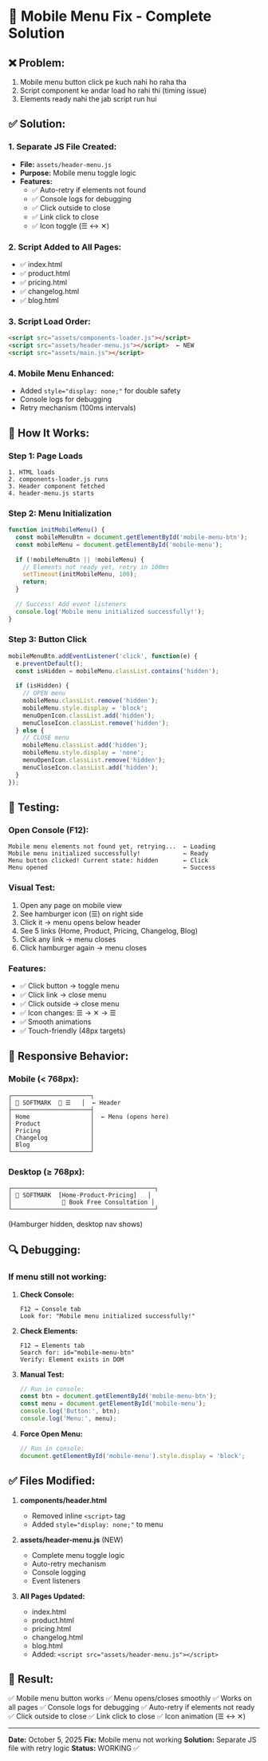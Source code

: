 # 🔧 Mobile Menu Fix - Complete Solution

## ❌ Problem:
1. Mobile menu button click pe kuch nahi ho raha tha
2. Script component ke andar load ho rahi thi (timing issue)
3. Elements ready nahi the jab script run hui

## ✅ Solution:

### 1. **Separate JS File Created:**
- **File:** `assets/header-menu.js`
- **Purpose:** Mobile menu toggle logic
- **Features:**
  - ✅ Auto-retry if elements not found
  - ✅ Console logs for debugging
  - ✅ Click outside to close
  - ✅ Link click to close
  - ✅ Icon toggle (☰ ↔ ✕)

### 2. **Script Added to All Pages:**
- ✅ index.html
- ✅ product.html
- ✅ pricing.html
- ✅ changelog.html
- ✅ blog.html

### 3. **Script Load Order:**
```html
<script src="assets/components-loader.js"></script>
<script src="assets/header-menu.js"></script>  ← NEW
<script src="assets/main.js"></script>
```

### 4. **Mobile Menu Enhanced:**
- Added `style="display: none;"` for double safety
- Console logs for debugging
- Retry mechanism (100ms intervals)

## 🎯 How It Works:

### Step 1: Page Loads
```
1. HTML loads
2. components-loader.js runs
3. Header component fetched
4. header-menu.js starts
```

### Step 2: Menu Initialization
```javascript
function initMobileMenu() {
  const mobileMenuBtn = document.getElementById('mobile-menu-btn');
  const mobileMenu = document.getElementById('mobile-menu');
  
  if (!mobileMenuBtn || !mobileMenu) {
    // Elements not ready yet, retry in 100ms
    setTimeout(initMobileMenu, 100);
    return;
  }
  
  // Success! Add event listeners
  console.log('Mobile menu initialized successfully!');
}
```

### Step 3: Button Click
```javascript
mobileMenuBtn.addEventListener('click', function(e) {
  e.preventDefault();
  const isHidden = mobileMenu.classList.contains('hidden');
  
  if (isHidden) {
    // OPEN menu
    mobileMenu.classList.remove('hidden');
    mobileMenu.style.display = 'block';
    menuOpenIcon.classList.add('hidden');
    menuCloseIcon.classList.remove('hidden');
  } else {
    // CLOSE menu
    mobileMenu.classList.add('hidden');
    mobileMenu.style.display = 'none';
    menuOpenIcon.classList.remove('hidden');
    menuCloseIcon.classList.add('hidden');
  }
});
```

## 🧪 Testing:

### Open Console (F12):
```
Mobile menu elements not found yet, retrying...  ← Loading
Mobile menu initialized successfully!            ← Ready
Menu button clicked! Current state: hidden       ← Click
Menu opened                                      ← Success
```

### Visual Test:
1. Open any page on mobile view
2. See hamburger icon (☰) on right side
3. Click it → menu opens below header
4. See 5 links (Home, Product, Pricing, Changelog, Blog)
5. Click any link → menu closes
6. Click hamburger again → menu closes

### Features:
- ✅ Click button → toggle menu
- ✅ Click link → close menu
- ✅ Click outside → close menu
- ✅ Icon changes: ☰ → ✕ → ☰
- ✅ Smooth animations
- ✅ Touch-friendly (48px targets)

## 📱 Responsive Behavior:

### Mobile (< 768px):
```
┌──────────────────────┐
│ 🔷 SOFTMARK  📅 ☰   │  ← Header
├──────────────────────┤
│ Home                 │  ← Menu (opens here)
│ Product              │
│ Pricing              │
│ Changelog            │
│ Blog                 │
└──────────────────────┘
```

### Desktop (≥ 768px):
```
┌────────────────────────────────────────┐
│ 🔷 SOFTMARK  [Home·Product·Pricing]   │
│              📅 Book Free Consultation │
└────────────────────────────────────────┘
```
(Hamburger hidden, desktop nav shows)

## 🔍 Debugging:

### If menu still not working:

1. **Check Console:**
   ```
   F12 → Console tab
   Look for: "Mobile menu initialized successfully!"
   ```

2. **Check Elements:**
   ```
   F12 → Elements tab
   Search for: id="mobile-menu-btn"
   Verify: Element exists in DOM
   ```

3. **Manual Test:**
   ```javascript
   // Run in console:
   const btn = document.getElementById('mobile-menu-btn');
   const menu = document.getElementById('mobile-menu');
   console.log('Button:', btn);
   console.log('Menu:', menu);
   ```

4. **Force Open Menu:**
   ```javascript
   // Run in console:
   document.getElementById('mobile-menu').style.display = 'block';
   ```

## ✅ Files Modified:

1. **components/header.html**
   - Removed inline `<script>` tag
   - Added `style="display: none;"` to menu

2. **assets/header-menu.js** (NEW)
   - Complete menu toggle logic
   - Auto-retry mechanism
   - Console logging
   - Event listeners

3. **All Pages Updated:**
   - index.html
   - product.html
   - pricing.html
   - changelog.html
   - blog.html
   - Added: `<script src="assets/header-menu.js"></script>`

## 🎉 Result:

✅ Mobile menu button works
✅ Menu opens/closes smoothly
✅ Works on all pages
✅ Console logs for debugging
✅ Auto-retry if elements not ready
✅ Click outside to close
✅ Link click to close
✅ Icon animation (☰ ↔ ✕)

---

**Date:** October 5, 2025
**Fix:** Mobile menu not working
**Solution:** Separate JS file with retry logic
**Status:** WORKING ✅
